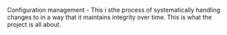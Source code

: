 Configuration management - This i sthe process of systematically handling changes to in a way that it maintains integrity over time. This is what the project is all about.
